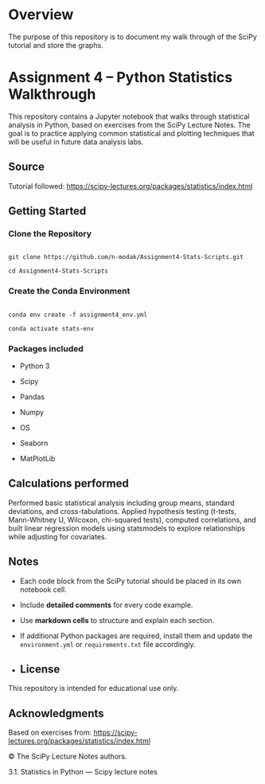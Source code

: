 # Overview

The purpose of this repository is to document my walk through of the SciPy tutorial and store the graphs.
 
# Assignment 4 – Python Statistics Walkthrough
 
This repository contains a Jupyter notebook that walks through statistical analysis in Python, based on exercises from the SciPy Lecture Notes. The goal is to practice applying common statistical and plotting techniques that will be useful in future data analysis labs.
 
## Source
 
Tutorial followed:
https://scipy-lectures.org/packages/statistics/index.html
 
## Getting Started
 
### Clone the Repository
 
```

git clone https://github.com/n-modak/Assignment4-Stats-Scripts.git

cd Assignment4-Stats-Scripts

```
 
### Create the Conda Environment
 
```

conda env create -f assignment4_env.yml

conda activate stats-env

```
 
### Packages included

- Python 3

- Scipy

- Pandas

- Numpy

- OS

- Seaborn

- MatPlotLib
 
## Calculations performed

Performed basic statistical analysis including group means, standard deviations, and cross-tabulations. Applied hypothesis testing (t-tests, Mann-Whitney U, Wilcoxon, chi-squared tests), computed correlations, and built linear regression models using statsmodels to explore relationships while adjusting for covariates.
 
## Notes

- Each code block from the SciPy tutorial should be placed in its own notebook cell.

- Include **detailed comments** for every code example.

- Use **markdown cells** to structure and explain each section.

- If additional Python packages are required, install them and update the `environment.yml` or `requirements.txt` file accordingly.
 
- ## License

This repository is intended for educational use only.
 
## Acknowledgments

Based on exercises from:
https://scipy-lectures.org/packages/statistics/index.html

© The SciPy Lecture Notes authors.

3.1. Statistics in Python — Scipy lecture notes
 
